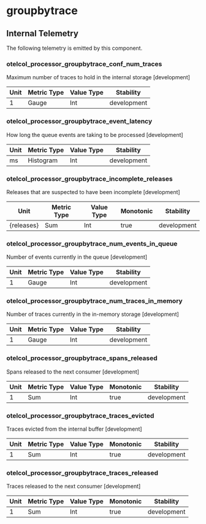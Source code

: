 [comment]: <> (Code generated by mdatagen. DO NOT EDIT.)

# groupbytrace

## Internal Telemetry

The following telemetry is emitted by this component.

### otelcol_processor_groupbytrace_conf_num_traces

Maximum number of traces to hold in the internal storage [development]

| Unit | Metric Type | Value Type | Stability |
| ---- | ----------- | ---------- | --------- |
| 1 | Gauge | Int | development |

### otelcol_processor_groupbytrace_event_latency

How long the queue events are taking to be processed [development]

| Unit | Metric Type | Value Type | Stability |
| ---- | ----------- | ---------- | --------- |
| ms | Histogram | Int | development |

### otelcol_processor_groupbytrace_incomplete_releases

Releases that are suspected to have been incomplete [development]

| Unit | Metric Type | Value Type | Monotonic | Stability |
| ---- | ----------- | ---------- | --------- | --------- |
| {releases} | Sum | Int | true | development |

### otelcol_processor_groupbytrace_num_events_in_queue

Number of events currently in the queue [development]

| Unit | Metric Type | Value Type | Stability |
| ---- | ----------- | ---------- | --------- |
| 1 | Gauge | Int | development |

### otelcol_processor_groupbytrace_num_traces_in_memory

Number of traces currently in the in-memory storage [development]

| Unit | Metric Type | Value Type | Stability |
| ---- | ----------- | ---------- | --------- |
| 1 | Gauge | Int | development |

### otelcol_processor_groupbytrace_spans_released

Spans released to the next consumer [development]

| Unit | Metric Type | Value Type | Monotonic | Stability |
| ---- | ----------- | ---------- | --------- | --------- |
| 1 | Sum | Int | true | development |

### otelcol_processor_groupbytrace_traces_evicted

Traces evicted from the internal buffer [development]

| Unit | Metric Type | Value Type | Monotonic | Stability |
| ---- | ----------- | ---------- | --------- | --------- |
| 1 | Sum | Int | true | development |

### otelcol_processor_groupbytrace_traces_released

Traces released to the next consumer [development]

| Unit | Metric Type | Value Type | Monotonic | Stability |
| ---- | ----------- | ---------- | --------- | --------- |
| 1 | Sum | Int | true | development |
